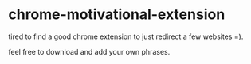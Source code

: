 # chrome-motivational-extension
tired to find a good chrome extension to just redirect a few websites =).


feel free to download and add your own phrases.
